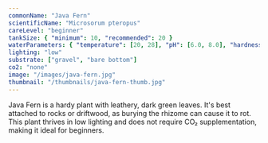 ```yaml
---
commonName: "Java Fern"
scientificName: "Microsorum pteropus"
careLevel: "beginner"
tankSize: { "minimum": 10, "recommended": 20 }
waterParameters: { "temperature": [20, 28], "pH": [6.0, 8.0], "hardness": [2, 15] }
lighting: "low"
substrate: ["gravel", "bare bottom"]
co2: "none"
image: "/images/java-fern.jpg"
thumbnail: "/thumbnails/java-fern-thumb.jpg"
---
```

Java Fern is a hardy plant with leathery, dark green leaves. It's best attached to rocks or driftwood, as burying the rhizome can cause it to rot. This plant thrives in low lighting and does not require CO₂ supplementation, making it ideal for beginners.
